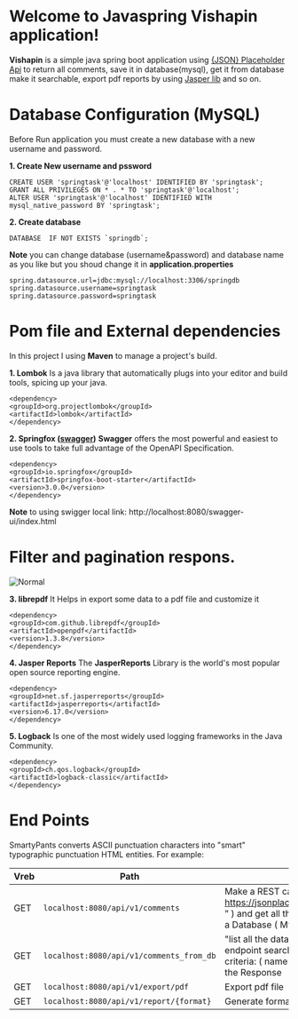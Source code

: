 # Welcome to Javaspring Vishapin application!

**Vishapin** is a simple java spring boot application using [{JSON} Placeholder Api](https://jsonplaceholder.typicode.com) to return all comments, save it in database(mysql), get it from database make it searchable, export pdf reports by using [Jasper lib](https://community.jaspersoft.com/project/jasperreports-library) and so on.

# Database Configuration (MySQL)

Before Run application you must create a new database with a new username and password.

 **1. Create New username and pssword** 

    CREATE USER 'springtask'@'localhost' IDENTIFIED BY 'springtask';
    GRANT ALL PRIVILEGES ON * . * TO 'springtask'@'localhost';
    ALTER USER 'springtask'@'localhost' IDENTIFIED WITH mysql_native_password BY 'springtask';

 **2. Create database** 

    DATABASE  IF NOT EXISTS `springdb`;
    
**Note** you can change database (username&password) and database name as you like but you shoud change it in **application.properties**

    spring.datasource.url=jdbc:mysql://localhost:3306/springdb  
    spring.datasource.username=springtask
    spring.datasource.password=springtask

# Pom file and External dependencies

In this project I using **Maven** to manage a project's build.

 **1. Lombok**
	Is a java library that automatically plugs into your editor and build tools, spicing up your java.

    <dependency>  
    <groupId>org.projectlombok</groupId>
    <artifactId>lombok</artifactId>
    </dependency>

 **2. Springfox ([swagger](http://swagger.io/))**
**Swagger** offers the most powerful and easiest to use tools to take full advantage of the OpenAPI Specification.


    <dependency>  
    <groupId>io.springfox</groupId>
    <artifactId>springfox-boot-starter</artifactId>
    <version>3.0.0</version>
    </dependency>
   
**Note** to using swigger local link: http://localhost:8080/swagger-ui/index.html

# Filter and pagination respons.
![Normal](https://github.com/DEV-A7med/VishapinApplication/blob/main/src/main/resources/assets/img.png "Filter and pagination respons")

 **3. librepdf**
	 	 It Helps in export some data to a pdf file and customize it

    <dependency>  
    <groupId>com.github.librepdf</groupId>
    <artifactId>openpdf</artifactId>
    <version>1.3.8</version>
    </dependency>
  

 **4. Jasper Reports**
The **JasperReports** Library is the world's most popular open source reporting engine.


    <dependency>  
    <groupId>net.sf.jasperreports</groupId>
    <artifactId>jasperreports</artifactId>
    <version>6.17.0</version>
    </dependency>

 **5. Logback**
Is one of the most widely used logging frameworks in the Java Community.
    
    
    <dependency>  
    <groupId>ch.qos.logback</groupId>
    <artifactId>logback-classic</artifactId>
    </dependency>
    



# End Points

SmartyPants converts ASCII punctuation characters into "smart" typographic punctuation HTML entities. For example:

|       Vreb         |Path                        			|description|
|----------------|------------------------------------------|-----------------------------|
|GET             |`localhost:8080/api/v1/comments`  		|Make a REST call to this URL ( “ https://jsonplaceholder.typicode.com/comments ” ) and get all the data available and store it into a Database ( MySQL )          |
|GET			 |`localhost:8080/api/v1/comments_from_db`  |"list all the data stored into your Database"  This endpoint searchable by using the following criteria: ( name & email) too apply Pagination on the Response     |
|GET			 |`localhost:8080/api/v1/export/pdf`		|Export pdf file|
|GET			 |`localhost:8080/api/v1/report/{format}`	| Generate formate in two type (html-pdf|
